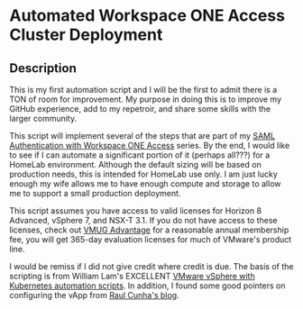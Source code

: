 # Automated Workspace ONE Access Cluster Deployment

## Description

This is my first automation script and I will be the first to admit there is a TON of room for improvement.  My purpose in doing this is to improve my GitHub experience, add to my repetroir, and share some skills with the larger community.

This script will implement several of the steps that are part of my [SAML Authentication with Workspace ONE Access](https://www.vmhomelab.org/2021/02/saml-authentication-with-workspace-one-access-part-1-preparation/) series.  By the end, I would like to see if I can automate a significant portion of it (perhaps all???) for a HomeLab environment.  Although the default sizing will be based on production needs, this is intended for HomeLab use only.  I am just lucky enough my wife allows me to have enough compute and storage to allow me to support a small production deployment.

This script assumes you have access to valid licenses for Horizon 8 Advanced, vSphere 7, and NSX-T 3.1.  If you do not have access to these licenses, check out [VMUG Advantage](https://www.vmug.com/membership/vmug-advantage-membership) for a reasonable annual membership fee, you will get 365-day evaluation licenses for much of VMware's product line.

I would be remiss if I did not give credit where credit is due.  The basis of the scripting is from William Lam's EXCELLENT [VMware vSphere with Kubernetes automation scripts](https://www.virtuallyghetto.com/2020/04/automated-vsphere-7-and-vsphere-with-kubernetes-lab-deployment-script.html).  In addition, I found some good pointers on configuring the vApp from [Raul Cunha's blog](https://raulcunha.com/2021/01/29/how-to-deploy-workspace-one-access-using-powercli/).  

